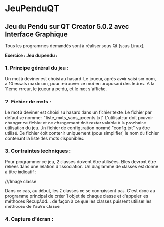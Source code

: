 # JeuPenduQT
## Jeu du Pendu sur QT Creator 5.0.2 avec Interface Graphique 

<p>
Tous les programmes demandés sont à réaliser sous Qt (sous Linux).
  
**Exercice : Jeu du pendu :**
  
### 1. Principe général du jeu :
  
  Un mot à deviner est choisi au hasard. Le joueur, après avoir saisi sor nom, a 10 essais maximum, pour retrouver ce mot en proposant des lettres.
  A la 11eme erreur, le joueur a perdu, et le mot s'affiche. 
</p>

<p>
  
### 2. Fichier de mots :
  
Le mot à deviner est choisi au hasard dans un fichier texte. Le fichier par défaut se nomme : "liste_mots_sans_accents.txt"
L'utilisateur doit pouvoir changer ce fichier et ce changement doit rester valable à la prochaine utilisation du jeu.
Un fichier de configuration nommé "config.txt" va être utilisé. Ce fichier doit contenir uniquement (pour simplifier) le nom du fichier contenant la liste des mots disponibles.
</p>

<p>
  
### 3. Contraintes techniques :
  
Pour programmer ce jeu, 2 classes doivent être utilisées. Elles devront être reliées dans une relation d'association.
Un diagramme de classes est donné à titre indicatif :
  
  ///Image classe
  
  Dans ce cas, au début, les 2 classes ne se connaissent pas. 
  C'est donc au programme principal de créer 1 objet de chaque classe et d'appeler les méthodes RecupAdd... de façon à ce que les classes puissent utiliser les méthodes de l'autre classe  
</p>

<p>

  ### 4. Capture d'écran :

</p>
